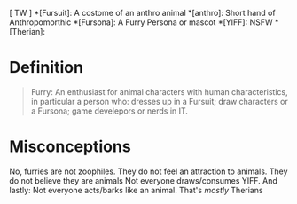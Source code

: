 [ TW ]
*[Fursuit]: A costome of an anthro animal
*[anthro]: Short hand of Anthropomorthic
*[Fursona]: A Furry Persona or mascot
*[YIFF]: NSFW
*[Therian]: 
# Definition

> Furry:
> An enthusiast for animal characters with human characteristics, in particular a person who: dresses up in a Fursuit; draw characters or a Fursona; game develepors or nerds in IT.

# Misconceptions
No, furries are not zoophiles. 
They do not feel an attraction to animals. 
They do not believe they are animals
Not everyone draws/consumes YIFF.
And lastly: Not everyone acts/barks like an animal. That's *mostly* Therians

<!--stackedit_data:
eyJoaXN0b3J5IjpbNTc1ODM4MDc2LC01NTYwNjE5OTUsMzgxNj
UwNDM3XX0=
-->